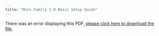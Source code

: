 ```yaml
---
title: "Mini Family 2.0 Basic Setup Guide"
---
```




<object data="https://truenas.com/docs/files/MiniFamily2.0.pdf" type="application/pdf" width="95%" height="1000">
There was an error displaying this PDF, <a href="https://truenas.com/docs/files/MiniFamily2.0.pdf">please click here to download the file.</a>
</object>